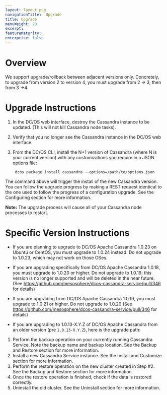```yaml
---
layout: layout.pug
navigationTitle:  Upgrade
title: Upgrade
menuWeight: 20
excerpt:
featureMaturity:
enterprise: false
---
```


<!-- This source repo for this topic is https://github.com/dcos-cassandra-service -->


# Overview

We support upgrade/rollback between adjacent versions only.  Concretely, to upgrade from version 2 to version 4, you must upgrade from 2 -> 3, then from 3 ->4.  

# Upgrade Instructions

1. In the DC/OS web interface, destroy the Cassandra instance to be updated. (This will not kill Cassandra node tasks).
1. Verify that you no longer see the Cassandra instance in the DC/OS web interface.
1. From the DC/OS CLI, install the N+1 version of Cassandra (where N is your current version) with any customizations you require in a JSON options file:

        dcos package install cassandra --options=/path/to/options.json

The command above will trigger the install of the new Cassandra version. You can follow the upgrade progress by making a REST request identical to the one used to follow the progress of a configuration upgrade. See the Configuring section for more information.

**Note:** The upgrade process will cause all of your Cassandra node
processes to restart.

# Specific Version Instructions

- If you are planning to upgrade to DC/OS Apache Cassandra 1.0.23 on Ubuntu or CentOS,
you must upgrade to 1.0.24 instead.  Do not upgrade to 1.0.23, which may not
work on those OSes.

- If you are upgrading specifically from DC/OS Apache Cassandra 1.0.18, you must
upgrade to 1.0.20 or higher.  Do not upgrade to 1.0.19; this version is no longer
supported and will be deleted in the near future. (See
https://github.com/mesosphere/dcos-cassandra-service/pull/346 for details)

- If you are upgrading from DC/OS Apache Cassandra 1.0.19, you must
  upgrade to 1.0.21 or higher.  Do not upgrade to 1.0.20 (See
  https://github.com/mesosphere/dcos-cassandra-service/pull/346 for details)

- If you are upgrading to 1.0.13-X.Y.Z of DC/OS Apache
  Cassandra from an older version (pre `1.0.13-X.Y.Z`), here is the
  upgrade path:

1. Perform the backup operation on your currently running Cassandra Service. Note the backup name and backup location. See the Backup and Restore section for more information.
1. Install a new Cassandra Service instance. See the Install and Customize section for more information.
1. Perform the restore operation on the new cluster created in Step #2. See the Backup and Restore section for more information.
1. Once the restore operation is finished, check if the data is restored correctly.
1. Uninstall the old cluster. See the Uninstall section for more information.
